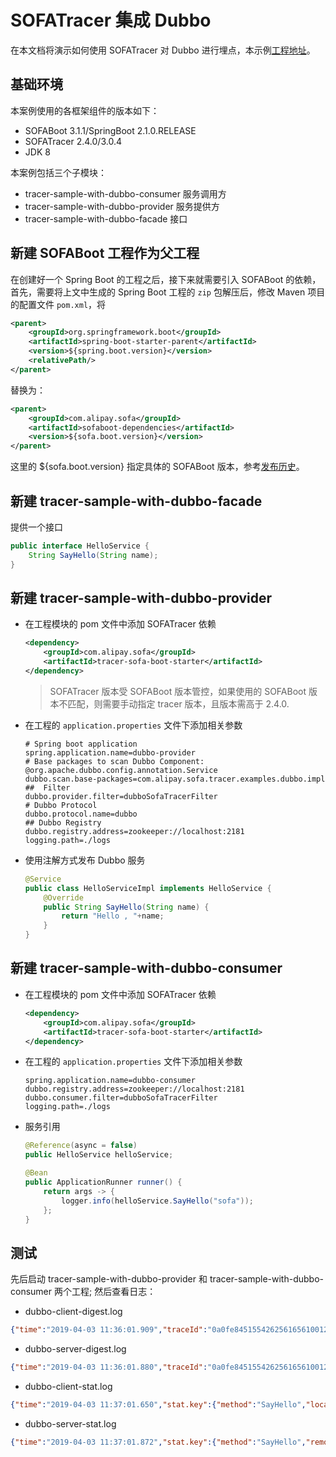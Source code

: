 # SOFATracer 集成 Dubbo

在本文档将演示如何使用 SOFATracer 对 Dubbo 进行埋点，本示例[工程地址](https://github.com/alipay/sofa-tracer/tree/master/tracer-samples/tracer-sample-with-dubbo)。

## 基础环境

本案例使用的各框架组件的版本如下：

* SOFABoot 3.1.1/SpringBoot 2.1.0.RELEASE
* SOFATracer 2.4.0/3.0.4 
* JDK 8

本案例包括三个子模块：

* tracer-sample-with-dubbo-consumer     服务调用方
* tracer-sample-with-dubbo-provider     服务提供方
* tracer-sample-with-dubbo-facade       接口

## 新建 SOFABoot 工程作为父工程

在创建好一个 Spring Boot 的工程之后，接下来就需要引入 SOFABoot 的依赖，首先，需要将上文中生成的 Spring Boot 工程的 `zip` 包解压后，修改 Maven 项目的配置文件 `pom.xml`，将

```xml
<parent>
    <groupId>org.springframework.boot</groupId>
    <artifactId>spring-boot-starter-parent</artifactId>
    <version>${spring.boot.version}</version>
    <relativePath/>
</parent>
```

替换为：

```xml
<parent>
    <groupId>com.alipay.sofa</groupId>
    <artifactId>sofaboot-dependencies</artifactId>
    <version>${sofa.boot.version}</version>
</parent>
```
这里的 ${sofa.boot.version} 指定具体的 SOFABoot 版本，参考[发布历史](https://github.com/alipay/sofa-build/releases)。

## 新建 tracer-sample-with-dubbo-facade

提供一个接口

```java
public interface HelloService {
    String SayHello(String name);
}
```
## 新建 tracer-sample-with-dubbo-provider

* 在工程模块的 pom 文件中添加 SOFATracer 依赖

    ```xml
    <dependency>
        <groupId>com.alipay.sofa</groupId>
        <artifactId>tracer-sofa-boot-starter</artifactId>
    </dependency>
    ```
    > SOFATracer 版本受 SOFABoot 版本管控，如果使用的 SOFABoot 版本不匹配，则需要手动指定 tracer 版本，且版本需高于 2.4.0.

* 在工程的 `application.properties` 文件下添加相关参数

    ```properties
    # Spring boot application
    spring.application.name=dubbo-provider
    # Base packages to scan Dubbo Component: @org.apache.dubbo.config.annotation.Service
    dubbo.scan.base-packages=com.alipay.sofa.tracer.examples.dubbo.impl
    ##  Filter
    dubbo.provider.filter=dubboSofaTracerFilter
    # Dubbo Protocol
    dubbo.protocol.name=dubbo
    ## Dubbo Registry
    dubbo.registry.address=zookeeper://localhost:2181
    logging.path=./logs
    ```
* 使用注解方式发布 Dubbo 服务

    ```java
    @Service
    public class HelloServiceImpl implements HelloService {
        @Override
        public String SayHello(String name) {
            return "Hello , "+name;
        }
    }
    ```
 
## 新建 tracer-sample-with-dubbo-consumer

* 在工程模块的 pom 文件中添加 SOFATracer 依赖

    ```xml
    <dependency>
        <groupId>com.alipay.sofa</groupId>
        <artifactId>tracer-sofa-boot-starter</artifactId>
    </dependency>
    ```

* 在工程的 `application.properties` 文件下添加相关参数

    ```properties
    spring.application.name=dubbo-consumer
    dubbo.registry.address=zookeeper://localhost:2181
    dubbo.consumer.filter=dubboSofaTracerFilter
    logging.path=./logs
    ```
* 服务引用

    ```java
    @Reference(async = false)
    public HelloService helloService;
    
    @Bean
    public ApplicationRunner runner() {
        return args -> {
            logger.info(helloService.SayHello("sofa"));
        };
    }
    ```

## 测试

先后启动 tracer-sample-with-dubbo-provider 和 tracer-sample-with-dubbo-consumer 两个工程; 然后查看日志：

* dubbo-client-digest.log
```json
{"time":"2019-04-03 11:36:01.909","traceId":"0a0fe8451554262561656100126684","spanId":"0","span.kind":"client","local.app":"dubbo-consumer","protocol":"dubbo","service":"com.alipay.sofa.tracer.examples.dubbo.facade.HelloService","method":"SayHello","invoke.type":"sync","remote.host":"10.15.232.69","remote.port":"20880","local.host":"10.15.232.69","client.serialize.time":35,"client.deserialize.time":0,"req.size.bytes":323,"resp.size.bytes":323,"result.code":"00","current.thread.name":"main","time.cost.milliseconds":252,"baggage":""}
```

* dubbo-server-digest.log
```json
{"time":"2019-04-03 11:36:01.880","traceId":"0a0fe8451554262561656100126684","spanId":"0","span.kind":"server","local.app":"dubbo-provider","service":"com.alipay.sofa.tracer.examples.dubbo.facade.HelloService","method":"SayHello","local.host":"10.15.232.69","local.port":"54178","protocol":"dubbo","server.serialize.time":0,"server.deserialize.time":27,"result.code":"00","current.thread.name":"DubboServerHandler-10.15.232.69:20880-thread-2","time.cost.milliseconds":3,"baggage":""}
```

* dubbo-client-stat.log
```json
{"time":"2019-04-03 11:37:01.650","stat.key":{"method":"SayHello","local.app":"dubbo-consumer","service":"com.alipay.sofa.tracer.examples.dubbo.facade.HelloService"},"count":1,"total.cost.milliseconds":252,"success":"Y"}
```

* dubbo-server-stat.log
```json
{"time":"2019-04-03 11:37:01.872","stat.key":{"method":"SayHello","remote.app":"dubbo-provider","service":"com.alipay.sofa.tracer.examples.dubbo.facade.HelloService"},"count":1,"total.cost.milliseconds":3,"success":"Y"}
```